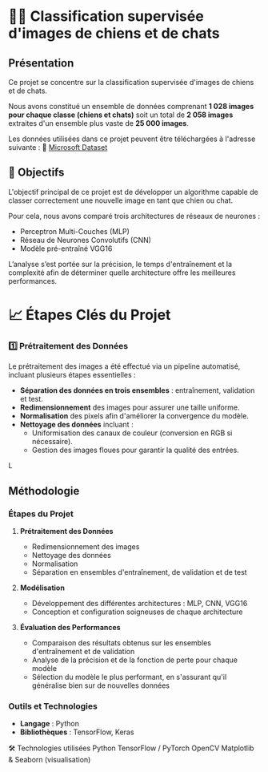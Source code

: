 # 🐶🐱 Classification supervisée d'images de chiens et de chats  

## Présentation  
Ce projet se concentre sur la classification supervisée d'images de chiens et de chats.  

Nous avons constitué un ensemble de données comprenant **1 028 images pour chaque classe (chiens et chats)** soit un total de **2 058 images** extraites d'un ensemble plus vaste de **25 000 images**.  

Les données utilisées dans ce projet peuvent être téléchargées à l'adresse suivante : 🔗 [Microsoft Dataset](https://www.microsoft.com/en-us)  


## 🎯 **Objectifs**
L'objectif principal de ce projet est de développer un algorithme capable de classer correctement une nouvelle image en tant que chien ou chat.

Pour cela, nous avons comparé trois architectures de réseaux de neurones :
- Perceptron Multi-Couches (MLP)
- Réseau de Neurones Convolutifs (CNN)
- Modèle pré-entraîné VGG16

L’analyse s’est portée sur la précision, le temps d'entraînement et la complexité afin de déterminer quelle architecture offre les meilleures performances.


# 📈 **Étapes Clés du Projet**

### 1️⃣ **Prétraitement des Données**

Le prétraitement des images a été effectué via un pipeline automatisé, incluant plusieurs étapes essentielles :

- **Séparation des données en trois ensembles** : entraînement, validation et test.
- **Redimensionnement** des images pour assurer une taille uniforme.
- **Normalisation** des pixels afin d'améliorer la convergence du modèle.
- **Nettoyage des données** incluant :
    - Uniformisation des canaux de couleur (conversion en RGB si nécessaire).
    - Gestion des images floues pour garantir la qualité des entrées.
  
L
## Méthodologie

### Étapes du Projet

1. **Prétraitement des Données**
   - Redimensionnement des images
   - Nettoyage des données
   - Normalisation
   - Séparation en ensembles d'entraînement, de validation et de test

2. **Modélisation**
   - Développement des différentes architectures : MLP, CNN, VGG16
   - Conception et configuration soigneuses de chaque architecture

3. **Évaluation des Performances**
   - Comparaison des résultats obtenus sur les ensembles d'entraînement et de validation
   - Analyse de la précision et de la fonction de perte pour chaque modèle
   - Sélection du modèle le plus performant, en s'assurant qu'il généralise bien sur de nouvelles données
  
### Outils et Technologies

- **Langage** : Python
- **Bibliothèques** : TensorFlow, Keras


🛠️ Technologies utilisées
Python
TensorFlow / PyTorch
OpenCV
Matplotlib & Seaborn (visualisation)
